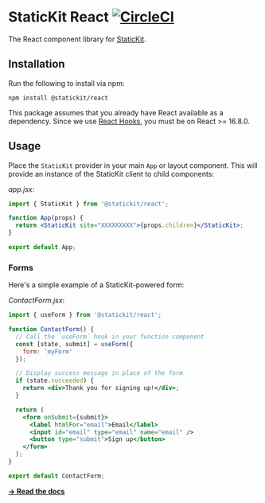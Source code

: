 # StaticKit React [![CircleCI](https://circleci.com/gh/unstacked/statickit-react.svg?style=svg)](https://circleci.com/gh/unstacked/statickit-react)

The React component library for [StaticKit](https://statickit.com).

## Installation

Run the following to install via npm:

```
npm install @statickit/react
```

This package assumes that you already have React available as a dependency. Since we use [React Hooks](https://reactjs.org/docs/hooks-intro.html), you must be on React >= 16.8.0.

## Usage

Place the `StaticKit` provider in your main `App` or layout component. This will provide an instance of the StaticKit client to child components:

_app.jsx_:

```jsx
import { StaticKit } from '@statickit/react';

function App(props) {
  return <StaticKit site="XXXXXXXXX">{props.children}</StaticKit>;
}

export default App;
```

### Forms

Here's a simple example of a StaticKit-powered form:

_ContactForm.jsx_:

```jsx
import { useForm } from '@statickit/react';

function ContactForm() {
  // Call the `useForm` hook in your function component
  const [state, submit] = useForm({
    form: 'myForm'
  });

  // Display success message in place of the form
  if (state.succeeded) {
    return <div>Thank you for signing up!</div>;
  }

  return (
    <form onSubmit={submit}>
      <label htmlFor="email">Email</label>
      <input id="email" type="email" name="email" />
      <button type="submit">Sign up</button>
    </form>
  );
}

export default ContactForm;
```

[**&rarr; Read the docs**](https://statickit.com/docs/react)
